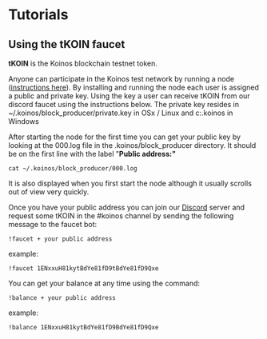 # Tutorials

## Using the tKOIN faucet

**tKOIN** is the Koinos blockchain testnet token. 

Anyone can participate in the Koinos test network by running a node ([instructions here](https://www.youtube.com/watch?v=64NWplpcmqU&feature=emb_logo)). By installing and running the node each user is assigned a public and private key. Using the key a user can receive tKOIN from our discord faucet using the instructions below. The private key resides in ~/.koinos/block_producer/private.key in OSx / Linux and c:\.koinos in Windows

After starting the node for the first time you can get your public key by looking at the 000.log file in the .koinos/block_producer directory. It should be on the first line with the label "**Public address:"**

``` 
cat ~/.koinos/block_producer/000.log
```

It is also displayed when you first start the node although it usually scrolls out of view very quickly. 


Once you have your public address you can join our [Discord](https://discord.com/invite/GErGNsu) server and request some tKOIN in the #koinos channel by sending the following message to the faucet bot:

```
!faucet + your public address
```

example:

```
!faucet 1ENxxuH81kytBdYe81fD9tBdYe81fD9Qxe
```

You can get your balance at any time using the command:

```
!balance + your public address
```

example:

```
!balance 1ENxxuH81kytBdYe81fD9BdYe81fD9Qxe
```
